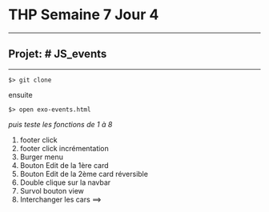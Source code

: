 # THP Semaine 7 Jour 4

***

## Projet: # JS_events

***

```$> git clone```

ensuite 

```$> open exo-events.html```

_puis teste les fonctions de 1 à 8_

<ol>

<li>footer click</li>

<li>footer click incrémentation</li>

<li>Burger menu</li>

<li>Bouton Edit de la 1ère card</li>

<li>Bouton Edit de la 2ème card réversible</li>

<li>Double clique sur la navbar</li>

<li>Survol bouton view</li>

<li>Interchanger les cars  ==> </li>


</ol>

